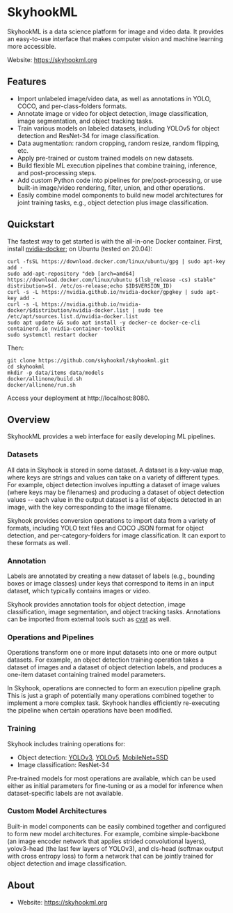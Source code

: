 SkyhookML
=========

SkyhookML is a data science platform for image and video data.
It provides an easy-to-use interface that makes computer vision and machine learning more accessible.

Website: https://skyhookml.org


Features
--------

- Import unlabeled image/video data, as well as annotations in YOLO, COCO, and per-class-folders formats.
- Annotate image or video for object detection, image classification, image segmentation, and object tracking tasks.
- Train various models on labeled datasets, including YOLOv5 for object detection and ResNet-34 for image classification.
- Data augmentation: random cropping, random resize, random flipping, etc.
- Apply pre-trained or custom trained models on new datasets.
- Build flexible ML execution pipelines that combine training, inference, and post-processing steps.
- Add custom Python code into pipelines for pre/post-processing, or use built-in image/video rendering, filter, union, and other operations.
- Easily combine model components to build new model architectures for joint training tasks, e.g., object detection plus image classification.


Quickstart
----------

The fastest way to get started is with the all-in-one Docker container.
First, install [nvidia-docker](https://github.com/NVIDIA/nvidia-docker); on Ubuntu (tested on 20.04):

	curl -fsSL https://download.docker.com/linux/ubuntu/gpg | sudo apt-key add -
	sudo add-apt-repository "deb [arch=amd64] https://download.docker.com/linux/ubuntu $(lsb_release -cs) stable"
	distribution=$(. /etc/os-release;echo $ID$VERSION_ID)
	curl -s -L https://nvidia.github.io/nvidia-docker/gpgkey | sudo apt-key add -
	curl -s -L https://nvidia.github.io/nvidia-docker/$distribution/nvidia-docker.list | sudo tee /etc/apt/sources.list.d/nvidia-docker.list
	sudo apt update && sudo apt install -y docker-ce docker-ce-cli containerd.io nvidia-container-toolkit
	sudo systemctl restart docker

Then:

	git clone https://github.com/skyhookml/skyhookml.git
	cd skyhookml
	mkdir -p data/items data/models
	docker/allinone/build.sh
	docker/allinone/run.sh

Access your deployment at http://localhost:8080.


Overview
--------

SkyhookML provides a web interface for easily developing ML pipelines.

### Datasets

All data in Skyhook is stored in some dataset. A dataset is a key-value map, where keys are strings and values can take on a variety of different types. For example, object detection involves inputting a dataset of image values (where keys may be filenames) and producing a dataset of object detection values -- each value in the output dataset is a list of objects detected in an image, with the key corresponding to the image filename.

Skyhook provides conversion operations to import data from a variety of formats, including YOLO text files and COCO JSON format for object detection, and per-category-folders for image classification. It can export to these formats as well.

### Annotation

Labels are annotated by creating a new dataset of labels (e.g., bounding boxes or image classes) under keys that correspond to items in an input dataset, which typically contains images or video.

Skyhook provides annotation tools for object detection, image classification, image segmentation, and object tracking tasks. Annotations can be imported from external tools such as [cvat](https://github.com/openvinotoolkit/cvat) as well.

### Operations and Pipelines

Operations transform one or more input datasets into one or more output datasets. For example, an object detection training operation takes a dataset of images and a dataset of object detection labels, and produces a one-item dataset containing trained model parameters.

In Skyhook, operations are connected to form an execution pipeline graph. This is just a graph of potentially many operations combined together to implement a more complex task. Skyhook handles efficiently re-executing the pipeline when certain operations have been modified.

### Training

Skyhook includes training operations for:

- Object detection: [YOLOv3](https://github.com/ultralytics/yolov3), [YOLOv5](https://github.com/ultralytics/yolov5), [MobileNet+SSD](https://github.com/qfgaohao/pytorch-ssd)
- Image classification: ResNet-34

Pre-trained models for most operations are available, which can be used either as initial parameters for fine-tuning or as a model for inference when dataset-specific labels are not available.

### Custom Model Architectures

Built-in model components can be easily combined together and configured to form new model architectures. For example, combine simple-backbone (an image encoder network that applies strided convolutional layers), yolov3-head (the last few layers of YOLOv3), and cls-head (softmax output with cross entropy loss) to form a network that can be jointly trained for object detection and image classification.


About
-----

- Website: https://skyhookml.org
